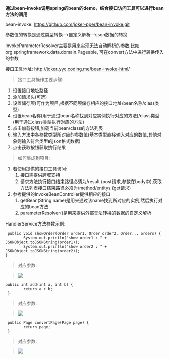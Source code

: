 **通过bean-invoke调用spring的bean的demo，结合接口访问工具可以进行bean方法的调用**
</br>

bean-invoke:  https://github.com/joker-pper/bean-invoke.git

参数值的转换是通过类型转换——>自定义解析——>json数据的转换

InvokeParameterResolver主要是用来实现无法自动解析的参数,比如org.springframework.data.domain.Pageable,
可在convert方法中进行转换传入的参数

接口工具地址: http://joker_yyc.coding.me/bean-invoke-html/

> 接口工具操作主要步骤:
1. 设置接口地址路径
1. 添加请求头(可选)
1. 设置储存项(可作为项目,根据不同项储存相应的接口地址/bean名称/class类型)
1. 设置bean名称(用于通过bean名称找到对应实例执行对应的方法)/class类型(用于通过class类型执行对应的方法)
1. 点击加载按钮,加载当前bean/class的方法列表
1. 输入方法中各参数类型所对应的参数值(基本类型直接输入对应的数值,其他对象则输入符合类型的json格式数据)
1. 点击获取按钮获取执行结果

> 如何集成到项目:
1.  若使用提供的接口工具访问:
	1. 接口需提供跨域支持
	1. 请求方法执行接口结束路径必须为/result (post请求,参数在body中),获取方法列表接口结束路径必须为/method/entitys  (get请求)
1.  参考提供的InvokeBeanController提供相应的接口
	1. getBean(String name)是用来通过该name找到所对应的实例,然后执行对应的bean方法
	1. parameterResolver()是用来提供外部无法转换的数据的自定义解析




HandlerService方法参数示例:

```
 public void showOrder(Order order1, Order order2, Order... orders) {
        System.out.println("show order1 : " + JSONObject.toJSONString(order1));
        System.out.println("show order2 : " + JSONObject.toJSONString(order2));
}
```
>  对应参数:


> ![](http://joker_yyc.coding.me/bean-invoke-html/images/show_order.png)

```
public int add(int a, int b) {
        return a + b;
 }
```
>  对应参数: 

> ![](http://joker_yyc.coding.me/bean-invoke-html/images/add.png)

```
 public Page convertPage(Page page) {
        return page;
 }
```
>  对应参数: 

> ![](http://joker_yyc.coding.me/bean-invoke-html/images/covert_page.png)
